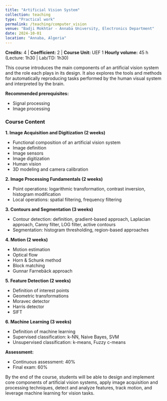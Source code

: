 ```yaml
---
title: "Artificial Vision System"
collection: teaching
type: "Practical work"
permalink: /teaching/computer_vision
venue: "Badji Mokhtar - Annaba University, Electronics Department"
date: 2024-10-01
location: "Annaba, Algeria"
---
```

 
**Credits:** 4 | **Coefficient:** 2 | **Course Unit:** UEF 1
**Hourly volume:** 45 h (Lecture: 1h30 | Lab/TD: 1h30)  

This course introduces the main components of an artificial vision system and the role each plays in its design. It also explores the tools and methods for automatically reproducing tasks performed by the human visual system and interpreted by the brain.  

**Recommended prerequisites:**  
- Signal processing  
- Image processing  

### Course Content  

**1. Image Acquisition and Digitization (2 weeks)**  
- Functional composition of an artificial vision system  
- Image definition  
- Image sensors  
- Image digitization  
- Human vision  
- 3D modeling and camera calibration  

**2. Image Processing Fundamentals (2 weeks)**  
- Point operations: logarithmic transformation, contrast inversion, histogram modification  
- Local operations: spatial filtering, frequency filtering  

**3. Contours and Segmentation (3 weeks)**  
- Contour detection: definition, gradient-based approach, Laplacian approach, Canny filter, LOG filter, active contours  
- Segmentation: histogram thresholding, region-based approaches  

**4. Motion (2 weeks)**  
- Motion estimation  
- Optical flow  
- Horn & Schunk method  
- Block matching  
- Gunnar Farnebäck approach  

**5. Feature Detection (2 weeks)**  
- Definition of interest points  
- Geometric transformations  
- Moravec detector  
- Harris detector  
- SIFT  

**6. Machine Learning (3 weeks)**  
- Definition of machine learning  
- Supervised classification: k-NN, Naive Bayes, SVM  
- Unsupervised classification: k-means, Fuzzy c-means  

**Assessment:**  
- Continuous assessment: 40%  
- Final exam: 60%  

By the end of the course, students will be able to design and implement core components of artificial vision systems, apply image acquisition and processing techniques, detect and analyze features, track motion, and leverage machine learning for vision tasks.